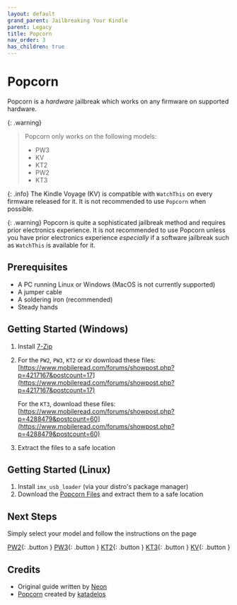 ```yaml
---
layout: default
grand_parent: Jailbreaking Your Kindle
parent: Legacy
title: Popcorn
nav_order: 3
has_children: true
---
```


# Popcorn
Popcorn is a *hardware* jailbreak which works on any firmware on supported hardware.

{: .warning}
> Popcorn only works on the following models:
> - PW3
> - KV
> - KT2
> - PW2
> - KT3

{: .info}
The Kindle Voyage (KV) is compatible with `WatchThis` on every firmware released for it. It is not recommended to use `Popcorn` when possible.

{: .warning}
Popcorn is quite a sophisticated jailbreak method and requires prior electronics experience. It is not recommended to use Popcorn unless you have prior electronics experience *especially* if a software jailbreak such as `WatchThis` is available for it.

## Prerequisites
- A PC running Linux or Windows (MacOS is not currently supported)
- A jumper cable
- A soldering iron (recommended)
- Steady hands

## Getting Started (Windows)
1. Install [7-Zip](https://www.7-zip.org/)
2. For the `PW2`, `PW3`, `KT2` or `KV` download these files: [https://www.mobileread.com/forums/showpost.php?p=4217167&postcount=17](https://www.mobileread.com/forums/showpost.php?p=4217167&postcount=17)

    For the `KT3`, download these files: [https://www.mobileread.com/forums/showpost.php?p=4288479&postcount=60](https://www.mobileread.com/forums/showpost.php?p=4288479&postcount=60)
3. Extract the files to a safe location

## Getting Started (Linux)
1. Install `imx_usb_loader` (via your distro's package manager)
2. Download the [Popcorn Files](https://www.mobileread.com/forums/attachment.php?attachmentid=198921&d=1673376193) and extract them to a safe location

## Next Steps
Simply select your model and follow the instructions on the page

[PW2](./PW2.html){: .button }
[PW3](./PW3.html){: .button }
[KT2](./KT2.html){: .button }
[KT3](./KT3.html){: .button }
[KV](./KV.html){: .button }

## Credits
- Original guide written by [Neon](https://www.mobileread.com/forums/member.php?u=329187)
- [Popcorn](https://www.mobileread.com/forums/showthread.php?t=345655) created by [katadelos](https://www.mobileread.com/forums/member.php?u=308426)